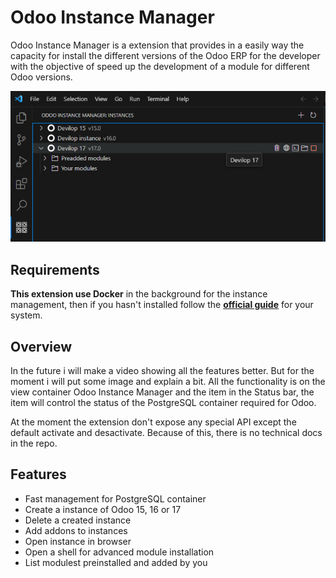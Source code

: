 # Odoo Instance Manager
Odoo Instance Manager is a extension that provides in a easily way the capacity for install the different versions of the Odoo ERP for the developer with the objective of speed up the development of a module for different Odoo versions.

![Overview image](./front-page.png)

## Requirements
**This extension use Docker** in the background for the instance management, then if you hasn't installed follow the [**official guide**](https://docs.docker.com/get-docker/) for your system.

## Overview
In the future i will make a video showing all the features better. But for the moment i will put some image and explain a bit.
All the functionality is on the view container Odoo Instance Manager and the item in the Status bar, the item will control
the status of the PostgreSQL container required for Odoo.

At the moment the extension don't expose any special API except the default activate and desactivate. Because of this, there is no technical docs in the repo.

## Features
* Fast management for PostgreSQL container
* Create a instance of Odoo 15, 16 or 17
* Delete a created instance
* Add addons to instances
* Open instance in browser
* Open a shell for advanced module installation
* List modulest preinstalled and added by you